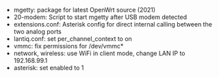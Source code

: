 - mgetty: package for latest OpenWrt source (2021)
- 20-modem: Script to start mgetty after USB modem detected
- extensions.conf: Asterisk config for direct internal calling between the two analog ports
- lantiq.conf: set per_channel_context to on
- vmmc: fix permissions for /dev/vmmc*
- network, wireless: use WiFi in client mode, change LAN IP to 192.168.99.1
- asterisk: set enabled to 1
